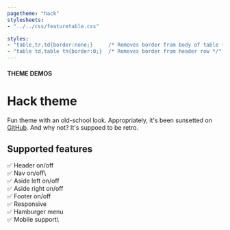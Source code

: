 ```yaml
---
pagetheme: "hack"
stylesheets:
- "../../css/featuretable.css"

styles:
- "table,tr,td{border:none;}     /* Removes border from body of table */"     
- "table td,table th{border:0;}  /* Removes border from header row */"
---
```

#### THEME DEMOS

# Hack theme

Fun theme with an old-school look. Appropriately,
it's been sunsetted on [GitHub](https://github.com/egoist/hack).
And why not? It's suppoed to be retro.

## Supported features

✅ Header on/off\
✅ Nav on/off\  
✅ Aside left on/off\
✅ Aside right on/off\
✅ Footer on/off\
✅ Responsive\
✅ Hamburger menu\
✅ Mobile support\

